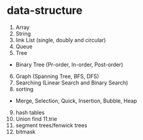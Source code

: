 # data-structure
1. Array
2. String
3. link List (single, doubly and circular)
4. Queue
5. Tree
  - Binary Tree (Pr-order, In-order, Post-order)
6. Graph (Spanning Tree, BFS, DFS)
7. Searching (Linear Search and Binary Search)
8. sorting
  - Merge, Selection, Quick, Insertion, Bubble, Heap
9. hash tables
10. Union find
11.trie
12. segment trees/fenwick trees
13. bitmask
